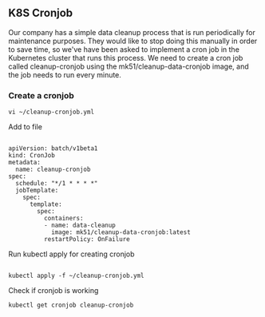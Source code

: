 ## K8S Cronjob

Our company has a simple data cleanup process that is run periodically for maintenance purposes. They would like to stop doing this manually in order to save time, so we've have been asked to implement a cron job in the Kubernetes cluster that runs this process. We need to create a cron job called cleanup-cronjob using the mk51/cleanup-data-cronjob image, and the job needs to run every minute.


### Create a cronjob

```
vi ~/cleanup-cronjob.yml

```

Add to file

```

apiVersion: batch/v1beta1
kind: CronJob
metadata:
  name: cleanup-cronjob
spec:
  schedule: "*/1 * * * *"
  jobTemplate:
    spec:
      template:
        spec:
          containers:
          - name: data-cleanup
            image: mk51/cleanup-data-cronjob:latest
          restartPolicy: OnFailure

```

Run kubectl apply for creating cronjob

```

kubectl apply -f ~/cleanup-cronjob.yml

```

Check if cronjob is working 

```
kubectl get cronjob cleanup-cronjob

```



